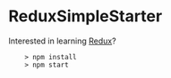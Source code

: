# ReduxSimpleStarter

Interested in learning [Redux](https://www.udemy.com/react-redux/)?

```
	> npm install
	> npm start
```
